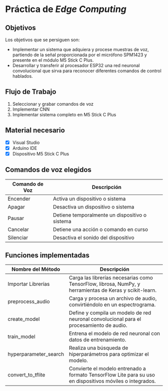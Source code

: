 # Práctica de _Edge Computing_

## Objetivos

Los objetivos que se persiguen son:

* Implementar un sistema que adquiera y procese muestras de voz, partiendo de la señal proporcionada por el micrófono SPM1423 y presente en el módulo M5 Stick C Plus.
* Desarrollar y transferir al procesador ESP32 una red neuronal convolucional que sirva para reconocer diferentes comandos de control hablados.

## Flujo de Trabajo

1. Seleccionar y grabar comandos de voz
2. Implementar CNN
3. Implementar sistema completo en M5 Stick C Plus


## Material necesario

- [x] Visual Studio
- [x] Arduino IDE
- [x] Dispositivo M5 Stick C Plus

## Comandos de voz elegidos

| Comando de Voz | Descripción                                |
|----------------|--------------------------------------------|
| Encender       | Activa un dispositivo o sistema            |
| Apagar         | Desactiva un dispositivo o sistema         |
| Pausar         | Detiene temporalmente un dispositivo o sistema |
| Cancelar       | Detiene una acción o comando en curso      |
| Silenciar      | Desactiva el sonido del dispositivo        |


## Funciones implementadas

| Nombre del Método  | Descripción |
|--------------------|-------------|
| Importar Librerías | Carga las librerías necesarias como TensorFlow, librosa, NumPy, y herramientas de Keras y scikit-learn. |
| preprocess_audio   | Carga y procesa un archivo de audio, convirtiéndolo en un espectrograma. |
| create_model       | Define y compila un modelo de red neuronal convolucional para el procesamiento de audio. |
| train_model        | Entrena el modelo de red neuronal con datos de entrenamiento. |
| hyperparameter_search | Realiza una búsqueda de hiperparámetros para optimizar el modelo. |
| convert_to_tflite  | Convierte el modelo entrenado a formato TensorFlow Lite para su uso en dispositivos móviles o integrados. |
